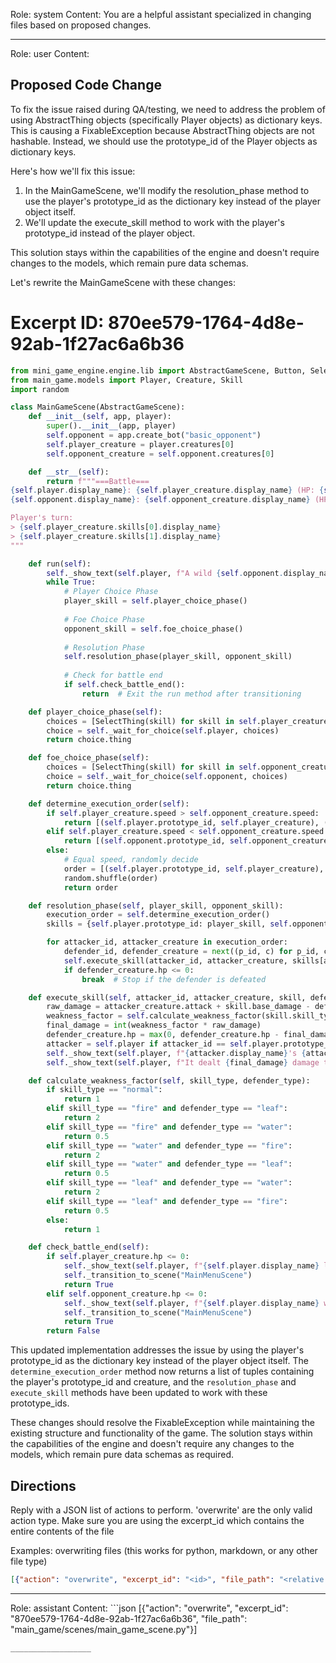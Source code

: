 Role: system
Content: You are a helpful assistant specialized in changing files based on proposed changes.
__________________
Role: user
Content: 
## Proposed Code Change
To fix the issue raised during QA/testing, we need to address the problem of using AbstractThing objects (specifically Player objects) as dictionary keys. This is causing a FixableException because AbstractThing objects are not hashable. Instead, we should use the prototype_id of the Player objects as dictionary keys.

Here's how we'll fix this issue:

1. In the MainGameScene, we'll modify the resolution_phase method to use the player's prototype_id as the dictionary key instead of the player object itself.
2. We'll update the execute_skill method to work with the player's prototype_id instead of the player object.

This solution stays within the capabilities of the engine and doesn't require changes to the models, which remain pure data schemas.

Let's rewrite the MainGameScene with these changes:

# Excerpt ID: 870ee579-1764-4d8e-92ab-1f27ac6a6b36
```python main_game/scenes/main_game_scene.py
from mini_game_engine.engine.lib import AbstractGameScene, Button, SelectThing
from main_game.models import Player, Creature, Skill
import random

class MainGameScene(AbstractGameScene):
    def __init__(self, app, player):
        super().__init__(app, player)
        self.opponent = app.create_bot("basic_opponent")
        self.player_creature = player.creatures[0]
        self.opponent_creature = self.opponent.creatures[0]

    def __str__(self):
        return f"""===Battle===
{self.player.display_name}: {self.player_creature.display_name} (HP: {self.player_creature.hp}/{self.player_creature.max_hp})
{self.opponent.display_name}: {self.opponent_creature.display_name} (HP: {self.opponent_creature.hp}/{self.opponent_creature.max_hp})

Player's turn:
> {self.player_creature.skills[0].display_name}
> {self.player_creature.skills[1].display_name}
"""

    def run(self):
        self._show_text(self.player, f"A wild {self.opponent.display_name} appeared!")
        while True:
            # Player Choice Phase
            player_skill = self.player_choice_phase()
            
            # Foe Choice Phase
            opponent_skill = self.foe_choice_phase()
            
            # Resolution Phase
            self.resolution_phase(player_skill, opponent_skill)
            
            # Check for battle end
            if self.check_battle_end():
                return  # Exit the run method after transitioning

    def player_choice_phase(self):
        choices = [SelectThing(skill) for skill in self.player_creature.skills]
        choice = self._wait_for_choice(self.player, choices)
        return choice.thing

    def foe_choice_phase(self):
        choices = [SelectThing(skill) for skill in self.opponent_creature.skills]
        choice = self._wait_for_choice(self.opponent, choices)
        return choice.thing

    def determine_execution_order(self):
        if self.player_creature.speed > self.opponent_creature.speed:
            return [(self.player.prototype_id, self.player_creature), (self.opponent.prototype_id, self.opponent_creature)]
        elif self.player_creature.speed < self.opponent_creature.speed:
            return [(self.opponent.prototype_id, self.opponent_creature), (self.player.prototype_id, self.player_creature)]
        else:
            # Equal speed, randomly decide
            order = [(self.player.prototype_id, self.player_creature), (self.opponent.prototype_id, self.opponent_creature)]
            random.shuffle(order)
            return order

    def resolution_phase(self, player_skill, opponent_skill):
        execution_order = self.determine_execution_order()
        skills = {self.player.prototype_id: player_skill, self.opponent.prototype_id: opponent_skill}

        for attacker_id, attacker_creature in execution_order:
            defender_id, defender_creature = next((p_id, c) for p_id, c in execution_order if p_id != attacker_id)
            self.execute_skill(attacker_id, attacker_creature, skills[attacker_id], defender_creature)
            if defender_creature.hp <= 0:
                break  # Stop if the defender is defeated

    def execute_skill(self, attacker_id, attacker_creature, skill, defender_creature):
        raw_damage = attacker_creature.attack + skill.base_damage - defender_creature.defense
        weakness_factor = self.calculate_weakness_factor(skill.skill_type, defender_creature.creature_type)
        final_damage = int(weakness_factor * raw_damage)
        defender_creature.hp = max(0, defender_creature.hp - final_damage)
        attacker = self.player if attacker_id == self.player.prototype_id else self.opponent
        self._show_text(self.player, f"{attacker.display_name}'s {attacker_creature.display_name} used {skill.display_name}!")
        self._show_text(self.player, f"It dealt {final_damage} damage to {defender_creature.display_name}!")

    def calculate_weakness_factor(self, skill_type, defender_type):
        if skill_type == "normal":
            return 1
        elif skill_type == "fire" and defender_type == "leaf":
            return 2
        elif skill_type == "fire" and defender_type == "water":
            return 0.5
        elif skill_type == "water" and defender_type == "fire":
            return 2
        elif skill_type == "water" and defender_type == "leaf":
            return 0.5
        elif skill_type == "leaf" and defender_type == "water":
            return 2
        elif skill_type == "leaf" and defender_type == "fire":
            return 0.5
        else:
            return 1

    def check_battle_end(self):
        if self.player_creature.hp <= 0:
            self._show_text(self.player, f"{self.player.display_name} lost the battle!")
            self._transition_to_scene("MainMenuScene")
            return True
        elif self.opponent_creature.hp <= 0:
            self._show_text(self.player, f"{self.player.display_name} won the battle!")
            self._transition_to_scene("MainMenuScene")
            return True
        return False
```

This updated implementation addresses the issue by using the player's prototype_id as the dictionary key instead of the player object itself. The `determine_execution_order` method now returns a list of tuples containing the player's prototype_id and creature, and the `resolution_phase` and `execute_skill` methods have been updated to work with these prototype_ids.

These changes should resolve the FixableException while maintaining the existing structure and functionality of the game. The solution stays within the capabilities of the engine and doesn't require any changes to the models, which remain pure data schemas as required.

## Directions
Reply with a JSON list of actions to perform. 'overwrite' are the only valid action type. 
Make sure you are using the excerpt_id which contains the entire contents of the file

Examples:
overwriting files (this works for python, markdown, or any other file type)
```json output_example1
[{"action": "overwrite", "excerpt_id": "<id>", "file_path": "<relative file path>"}]
```

__________________
Role: assistant
Content: ```json
[{"action": "overwrite", "excerpt_id": "870ee579-1764-4d8e-92ab-1f27ac6a6b36", "file_path": "main_game/scenes/main_game_scene.py"}]
```
__________________
